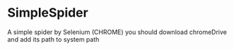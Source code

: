# SimpleSpider
A simple spider by Selenium (CHROME)
you should download chromeDrive and add its path to system path
